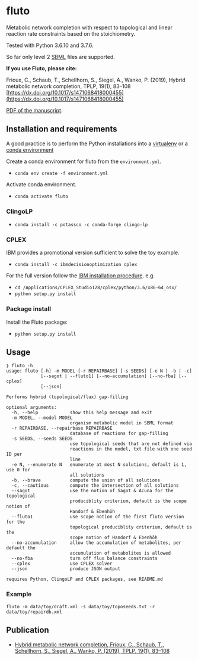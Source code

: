 # fluto

Metabolic network completion with respect to topological and linear reaction rate constraints based on the stoichiometry.

Tested with Python 3.6.10 and 3.7.6.

So far only level 2 [SBML](http://sbml.org/Documents/Specifications) files are supported.

**If you use Fluto, please cite:**

Frioux, C., Schaub, T., Schellhorn, S., Siegel, A., Wanko, P. (2019), Hybrid metabolic network completion, TPLP, 19(1), 83–108 [https://dx.doi.org/10.1017/s1471068418000455](https://dx.doi.org/10.1017/s1471068418000455) 

[PDF of the manuscript](https://www.cs.uni-potsdam.de/wv/publications/DBLP_journals/tplp/FriouxSSSW19.pdf).

## Installation and requirements

A good practice is to perform the Python installations into a [virtualenv](https://virtualenv.pypa.io/en/stable/installation/) or a [conda environment](https://conda.io/docs/user-guide/tasks/manage-environments.html)

Create a conda environment for fluto from the `environment.yml`.

- `conda env create -f environment.yml`

Activate conda environment.

- `conda activate fluto`

### ClingoLP

- `conda install -c potassco -c conda-forge clingo-lp`

### CPLEX

IBM provides a promotional version sufficient to solve the toy example.

- `conda install -c ibmdecisionoptimization cplex`

For the full version follow the [IBM installation procedure](https://www.ibm.com/support/knowledgecenter/SSSA5P_12.10.0/ilog.odms.cplex.help/CPLEX/GettingStarted/topics/set_up/Python_setup.html). e.g.

- `cd /Applications/CPLEX_Studio128/cplex/python/3.6/x86-64_osx/`
- `python setup.py install`

### Package install

Install the Fluto package:

- `python setup.py install`

## Usage

```text
❯ fluto -h
usage: fluto [-h] -m MODEL [-r REPAIRBASE] [-s SEEDS] [-e N | -b | -c]
             [--sagot | --fluto1] [--no-accumulation] [--no-fba] [--cplex]
             [--json]

Performs hybrid (topological/flux) gap-filling

optional arguments:
  -h, --help            show this help message and exit
  -m MODEL, --model MODEL
                        organism metabolic model in SBML format
  -r REPAIRBASE, --repairbase REPAIRBASE
                        database of reactions for gap-filling
  -s SEEDS, --seeds SEEDS
                        use topological seeds that are not defined via
                        reactions in the model, txt file with one seed ID per
                        line
  -e N, --enumerate N   enumerate at most N solutions, default is 1, use 0 for
                        all solutions
  -b, --brave           compute the union of all solutions
  -c, --cautious        compute the intersection of all solutions
  --sagot               use the notion of Sagot & Acuna for the topological
                        produciblity criterium, default is the scope notion of
                        Handorf & Ebenhöh
  --fluto1              use scope notion of the first fluto version for the
                        topological produciblity criterium, default is the
                        scope notion of Handorf & Ebenhöh
  --no-accumulation     allow the accumulation of metabolites, per default the
                        accumulation of metabolites is allowed
  --no-fba              turn off flux balance constraints
  --cplex               use CPLEX solver
  --json                produce JSON output

requires Python, ClingoLP and CPLEX packages, see README.md
```

### Example

`fluto -m data/toy/draft.xml -s data/toy/toposeeds.txt -r data/toy/repairdb.xml`

## Publication

- [Hybrid metabolic network completion, Frioux, C., Schaub, T., Schellhorn, S., Siegel, A., Wanko, P. (2019),  TPLP, 19(1), 83–108](https://www.cs.uni-potsdam.de/wv/publications/DBLP_journals/tplp/FriouxSSSW19.pdf)
